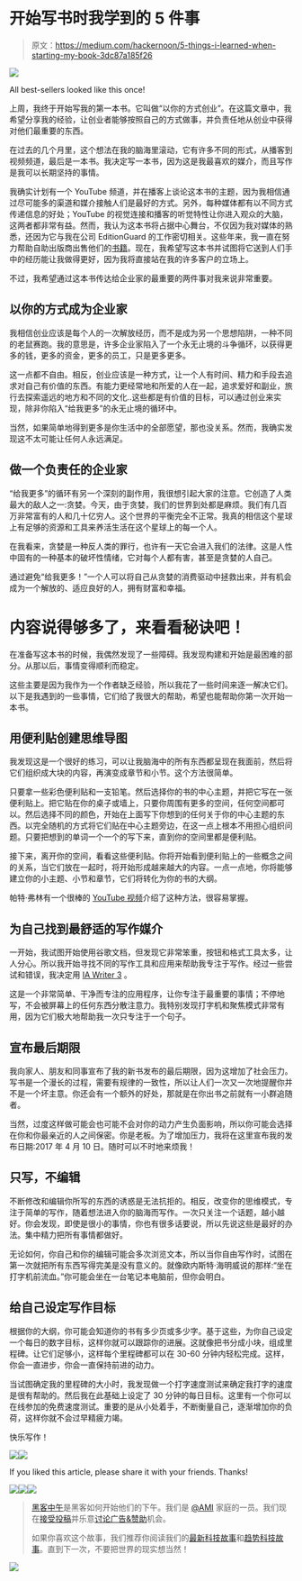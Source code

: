 # 开始写书时我学到的 5 件事

> 原文：<https://medium.com/hackernoon/5-things-i-learned-when-starting-my-book-3dc87a185f26>

![](img/ce1504a3f87cac07db1dfcb038f52347.png)

All best-sellers looked like this once!

上周，我终于开始写我的第一本书。它叫做“以你的方式创业”。在这篇文章中，我希望分享我的经验，让创业者能够按照自己的方式做事，并负责任地从创业中获得对他们最重要的东西。

在过去的几个月里，这个想法在我的脑海里滚动，它有许多不同的形式，从播客到视频频道，最后是一本书。我决定写一本书，因为这是我最喜欢的媒介，而且写作是我可以长期坚持的事情。

我确实计划有一个 YouTube 频道，并在播客上谈论这本书的主题，因为我相信通过尽可能多的渠道和媒介接触人们是最好的方式。另外，每种媒体都有以不同方式传递信息的好处；YouTube 的视觉连接和播客的听觉特性让你进入观众的大脑，这两者都非常有益。然而，我认为这本书将占据中心舞台，不仅因为我对媒体的熟悉，还因为它与我在公司 EditionGuard 的工作密切相关。这些年来，我一直在努力帮助自助出版商出售他们的[书籍](https://hackernoon.com/tagged/books)。现在，我希望写这本书并试图将它送到人们手中的经历能让我做得更好，因为我将直接站在我的许多客户的立场上。

不过，我希望通过这本书传达给企业家的最重要的两件事对我来说非常重要。

## 以你的方式成为企业家

我相信创业应该是每个人的一次解放经历，而不是成为另一个思想陷阱，一种不同的老鼠赛跑。我的意思是，许多企业家陷入了一个永无止境的斗争循环，以获得更多的钱，更多的资金，更多的员工，只是更多更多。

这一点都不自由。相反，创业应该是一种方式，让一个人有时间、精力和手段去追求对自己有价值的东西。有能力更经常地和所爱的人在一起，追求爱好和副业，旅行去探索遥远的地方和不同的文化..这些都是有价值的目标，可以通过创业来实现，除非你陷入“给我更多”的永无止境的循环中。

当然，如果简单地得到更多是你生活中的全部愿望，那也没关系。然而，我确实发现这不太可能让任何人永远满足。

## 做一个负责任的企业家

“给我更多”的循环有另一个深刻的副作用，我很想引起大家的注意。它创造了人类最大的敌人之一:贪婪。今天，由于贪婪，我们的世界到处都是麻烦。我们有几百万非常富有的人和几十亿穷人。这个世界的平衡完全不正常。我真的相信这个星球上有足够的资源和工具来养活生活在这个星球上的每一个人。

在我看来，贪婪是一种反人类的罪行，也许有一天它会进入我们的法律。这是人性中固有的一种基本的破坏性情绪，它对每个人都有害，甚至是贪婪的人自己。

通过避免“给我更多！”一个人可以将自己从贪婪的消费驱动中拯救出来，并有机会成为一个解放的、适应良好的人，拥有财富和幸福。

# 内容说得够多了，来看看秘诀吧！

在准备写这本书的时候，我偶然发现了一些障碍。我发现构建和开始是最困难的部分。从那以后，事情变得顺利而稳定。

这些主要是因为我作为一个作者缺乏经验，所以我花了一些时间来逐一解决它们。以下是我遇到的一些事情，它们给了我很大的帮助，希望也能帮助你第一次开始一本书。

## 用便利贴创建思维导图

我发现这是一个很好的练习，可以让我脑海中的所有东西都呈现在我面前，然后将它们组织成大块的内容，再演变成章节和小节。这个方法很简单。

只要拿一些彩色便利贴和一支铅笔。然后选择你的书的中心主题，并把它写在一张便利贴上。把它贴在你的桌子或墙上，只要你周围有更多的空间，任何空间都可以。然后选择不同的颜色，开始在上面写下你想到的任何关于你的中心主题的东西。以完全随机的方式将它们贴在中心主题旁边，在这一点上根本不用担心组织问题。只要把想到的单词一个一个的写下来，直到你的空间里都是便利贴。

接下来，离开你的空间，看看这些便利贴。你将开始看到便利贴上的一些概念之间的关系，当它们放在一起时，将开始形成越来越大的内容。一点一点地，你将能够建立你的小主题、小节和章节，它们将转化为你的书的大纲。

帕特·弗林有一个很棒的 [YouTube 视频](https://www.youtube.com/watch?v=nWoYHAwzcpY)介绍了这种方法，很容易掌握。

## 为自己找到最舒适的写作媒介

一开始，我试图开始使用谷歌文档，但发现它非常笨重，按钮和格式工具太多，让人分心。所以我开始寻找不同的写作工具和应用来帮助我专注于写作。经过一些尝试和错误，我决定用 [IA Writer 3](https://ia.net/writer) 。

这是一个非常简单、干净而专注的应用程序，让你专注于最重要的事情；不停地写，不会被屏幕上的任何东西分散注意力。我特别发现打字机和聚焦模式非常有用，因为它们极大地帮助我一次只专注于一个句子。

## 宣布最后期限

我向家人、朋友和同事宣布了我的新书发布的最后期限，因为这增加了社会压力。写书是一个漫长的过程，需要有规律的一致性，所以让人们一次又一次地提醒你并不是一个坏主意。你还会有一个额外的好处，那就是在你出书之前就有一小群追随者。

当然，过度这样做可能会也可能不会对你的动力产生负面影响，所以你可能会选择在你和你最亲近的人之间保密。你是老板。为了增加压力，我将在这里宣布我的发布日期:2017 年 4 月 10 日。随时可以不时地来烦我！

## 只写，不编辑

不断修改和编辑你所写的东西的诱惑是无法抗拒的。相反，改变你的思维模式，专注于简单的写作，随着想法进入你的脑海而写作。一次只关注一个话题，越小越好。你会发现，即使是很小的事情，你也有很多话要说，所以先说这些是最好的办法。集中精力把所有事情都做好。

无论如何，你自己和你的编辑可能会多次浏览文本，所以当你自由写作时，试图在第一次就把所有东西写得完美是没有意义的。就像欧内斯特·海明威说的那样:“坐在打字机前流血。”你可能会坐在一台笔记本电脑前，但你会明白。

## 给自己设定写作目标

根据你的大纲，你可能会知道你的书有多少页或多少字。基于这些，为你自己设定一个每日的数字目标，这样你就可以跟踪你的进展。这就像把书分成小块，组成里程碑。让它们足够小，这样每个里程碑都可以在 30-60 分钟内轻松完成。这样，你会一直进步，你会一直保持前进的动力。

当试图确定我的里程碑的大小时，我发现做一个打字速度测试来确定我打字的速度是很有帮助的。然后我在此基础上设定了 30 分钟的每日目标。这里有一个你可以在线参加的免费速度测试。重要的是从小处着手，不断衡量自己，逐渐增加你的负荷，这样你就不会过早精疲力竭。

快乐写作！

[![](img/369c47f55bb7fc6bf3c9eecb5012076d.png)](https://www.facebook.com/sharer/sharer.php?u=https%3A//medium.com/%40tbirand/5-things-i-learned-when-starting-my-book-3dc87a185f26%23.92bjt279d)[![](img/499eaff0a68dbf808087e8e20413316a.png)](https://twitter.com/home?status=5%20Things%20I%20Learned%20When%20Starting%20My%C2%A0%23Book%20by%20%40tbirand%20http%3A//bit.ly/2h1TGbR%20%23writing%20%23self-publishing)

If you liked this article, please share it with your friends. Thanks!

[![](img/50ef4044ecd4e250b5d50f368b775d38.png)](http://bit.ly/HackernoonFB)[![](img/979d9a46439d5aebbdcdca574e21dc81.png)](https://goo.gl/k7XYbx)[![](img/2930ba6bd2c12218fdbbf7e02c8746ff.png)](https://goo.gl/4ofytp)

> [黑客中午](http://bit.ly/Hackernoon)是黑客如何开始他们的下午。我们是 [@AMI](http://bit.ly/atAMIatAMI) 家庭的一员。我们现在[接受投稿](http://bit.ly/hackernoonsubmission)并乐意[讨论广告&赞助](mailto:partners@amipublications.com)机会。
> 
> 如果你喜欢这个故事，我们推荐你阅读我们的[最新科技故事](http://bit.ly/hackernoonlatestt)和[趋势科技故事](https://hackernoon.com/trending)。直到下一次，不要把世界的现实想当然！

![](img/be0ca55ba73a573dce11effb2ee80d56.png)